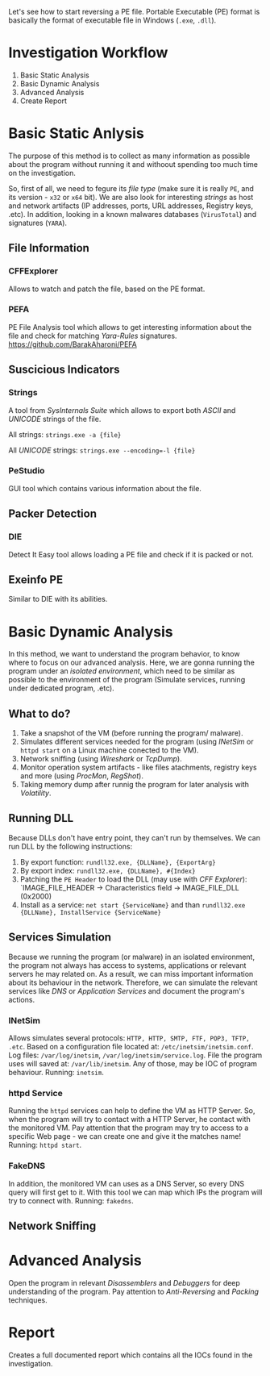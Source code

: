 Let's see how to start reversing a PE file.
Portable Executable (PE) format is basically the format of executable file in Windows (`.exe`, `.dll`).

# Investigation Workflow
1. Basic Static Analysis
2. Basic Dynamic Analysis
3. Advanced Analysis
5. Create Report

# Basic Static Anlysis
The purpose of this method is to collect as many information as possible about the program without running it and withoout spending too much time on the investigation.

So, first of all, we need to fegure its *file type* (make sure it is really `PE`, and its version - `x32` or `x64` bit). We are also look for interesting *strings* as host and network artifacts (IP addresses, ports, URL addresses, Registry keys, .etc).
In addition, looking in a known malwares databases (`VirusTotal`) and signatures (`YARA`).

## File Information
### CFFExplorer
Allows to watch and patch the file, based on the PE format.

### PEFA
PE File Analysis tool which allows to get interesting information about the file and check for matching *Yara-Rules* signatures.
https://github.com/BarakAharoni/PEFA

## Suscicious Indicators
### Strings
A tool from *SysInternals Suite* which allows to export both *ASCII* and *UNICODE* strings of the file.

All strings: `strings.exe -a {file}`

All *UNICODE* strings: `strings.exe --encoding=-l {file}`

### PeStudio
GUI tool which contains various information about the file.

## Packer Detection
### DIE
Detect It Easy tool allows loading a PE file and check if it is packed or not.

## Exeinfo PE
Similar to DIE with its abilities.

# Basic Dynamic Analysis
In this method, we want to understand the program behavior, to know where to focus on our advanced analysis. 
Here, we are gonna running the program under an *isolated environment*, which need to be similar as possible to the environment of the program (Simulate services, running under dedicated program, .etc).

## What to do?
1. Take a snapshot of the VM (before running the program/ malware).
2. Simulates different services needed for the program (using *INetSim* or `httpd start` on a Linux machine conected to the VM).
3. Network sniffing (using *Wireshark* or *TcpDump*).
4. Monitor operation system artifacts - like files atachments, registry keys and more (using *ProcMon*, *RegShot*).
5. Taking memory dump after runnig the program for later analysis with *Volatility*.

## Running DLL
Because DLLs don't have entry point, they can't run by themselves.
We can run DLL by the following instructions:
1. By export function: `rundll32.exe, {DLLName}, {ExportArg}`
2. By export index: `rundll32.exe, {DLLName}, #{Index}`
3. Patching the `PE Header` to load the DLL (may use with *CFF Explorer*): `IMAGE_FILE_HEADER -> Characteristics field -> IMAGE_FILE_DLL (0x2000)
4. Install as a service: `net start {ServiceName}` and than `rundll32.exe {DLLName}, InstallService {ServiceName}`

## Services Simulation
Because we running the program (or malware) in an isolated environment, the program not always has access to systems, applications or relevant servers he may related on. As a result, we can miss important information about its behaviour in the network.
Therefore, we can simulate the relevant services like *DNS* or *Application Services* and document the program's actions.

### INetSim
Allows simulates several protocols: `HTTP, HTTP, SMTP, FTF, POP3, TFTP, .etc`.
Based on a configuration file located at: `/etc/inetsim/inetsim.conf`.
Log files: `/var/log/inetsim`, `/var/log/inetsim/service.log`.
File the program uses will saved at: `/var/lib/inetsim`.
Any of those, may be IOC of program behaviour.
Running: `inetsim`.

### httpd Service
Running the `httpd` services can help to define the VM as HTTP Server. So, when the program will try to contact with a HTTP Server, he contact with the monitored VM.
Pay attention that the program may try to access to a specific Web page - we can create one and give it the matches name!
Running: `httpd start`.

### FakeDNS
In addition, the monitored VM can uses as a DNS Server, so every DNS query will first get to it. With this tool we can map which IPs the program will try to connect with.
Running: `fakedns`.

## Network Sniffing


# Advanced Analysis
Open the program in relevant *Disassemblers* and *Debuggers* for deep understanding of the program. Pay attention to *Anti-Reversing* and *Packing* techniques.

# Report
Creates a full documented report which contains all the IOCs found in the investigation.
